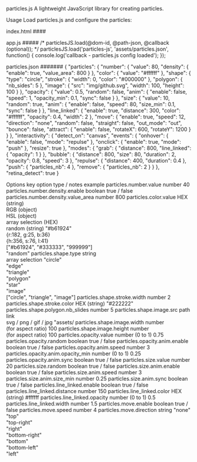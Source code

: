 particles.js
A lightweight JavaScript library for creating particles.

Usage
Load particles.js and configure the particles:

index.html ####
<div id="particles-js"></div>

<script src="particles.js"></script>

app.js #####
/* particlesJS.load(@dom-id, @path-json, @callback (optional)); */
particlesJS.load('particles-js', 'assets/particles.json', function() {
  console.log('callback - particles.js config loaded');
});

particles.json #######
{
  "particles": {
    "number": {
      "value": 80,
      "density": {
        "enable": true,
        "value_area": 800
      }
    },
    "color": {
      "value": "#ffffff"
    },
    "shape": {
      "type": "circle",
      "stroke": {
        "width": 0,
        "color": "#000000"
      },
      "polygon": {
        "nb_sides": 5
      },
      "image": {
        "src": "img/github.svg",
        "width": 100,
        "height": 100
      }
    },
    "opacity": {
      "value": 0.5,
      "random": false,
      "anim": {
        "enable": false,
        "speed": 1,
        "opacity_min": 0.1,
        "sync": false
      }
    },
    "size": {
      "value": 10,
      "random": true,
      "anim": {
        "enable": false,
        "speed": 80,
        "size_min": 0.1,
        "sync": false
      }
    },
    "line_linked": {
      "enable": true,
      "distance": 300,
      "color": "#ffffff",
      "opacity": 0.4,
      "width": 2
    },
    "move": {
      "enable": true,
      "speed": 12,
      "direction": "none",
      "random": false,
      "straight": false,
      "out_mode": "out",
      "bounce": false,
      "attract": {
        "enable": false,
        "rotateX": 600,
        "rotateY": 1200
      }
    }
  },
  "interactivity": {
    "detect_on": "canvas",
    "events": {
      "onhover": {
        "enable": false,
        "mode": "repulse"
      },
      "onclick": {
        "enable": true,
        "mode": "push"
      },
      "resize": true
    },
    "modes": {
      "grab": {
        "distance": 800,
        "line_linked": {
          "opacity": 1
        }
      },
      "bubble": {
        "distance": 800,
        "size": 80,
        "duration": 2,
        "opacity": 0.8,
        "speed": 3
      },
      "repulse": {
        "distance": 400,
        "duration": 0.4
      },
      "push": {
        "particles_nb": 4
      },
      "remove": {
        "particles_nb": 2
      }
    }
  },
  "retina_detect": true
}


Options
key	option type / notes	example
particles.number.value	number	40
particles.number.density.enable	boolean	true / false
particles.number.density.value_area	number	800
particles.color.value	HEX (string) <br /> RGB (object) <br /> HSL (object) <br /> array selection (HEX) <br /> random (string)	"#b61924" <br /> {r:182, g:25, b:36} <br /> {h:356, s:76, l:41} <br /> ["#b61924", "#333333", "999999"] <br /> "random"
particles.shape.type	string <br /> array selection	"circle" <br /> "edge" <br /> "triangle" <br /> "polygon" <br /> "star" <br /> "image" <br /> ["circle", "triangle", "image"]
particles.shape.stroke.width	number	2
particles.shape.stroke.color	HEX (string)	"#222222"
particles.shape.polygon.nb_slides	number	5
particles.shape.image.src	path link <br /> svg / png / gif / jpg	"assets/
particles.shape.image.width	number <br />(for aspect ratio)	100
particles.shape.image.height	number <br />(for aspect ratio)	100
particles.opacity.value	number (0 to 1)	0.75
particles.opacity.random	boolean	true / false
particles.opacity.anim.enable	boolean	true / false
particles.opacity.anim.speed	number	3
particles.opacity.anim.opacity_min	number (0 to 1)	0.25
particles.opacity.anim.sync	boolean	true / false
particles.size.value	number	20
particles.size.random	boolean	true / false
particles.size.anim.enable	boolean	true / false
particles.size.anim.speed	number	3
particles.size.anim.size_min	number	0.25
particles.size.anim.sync	boolean	true / false
particles.line_linked.enable	boolean	true / false
particles.line_linked.distance	number	150
particles.line_linked.color	HEX (string)	#ffffff
particles.line_linked.opacity	number (0 to 1)	0.5
particles.line_linked.width	number	1.5
particles.move.enable	boolean	true / false
particles.move.speed	number	4
particles.move.direction	string	"none" <br /> "top" <br /> "top-right" <br /> "right" <br /> "bottom-right" <br /> "bottom" <br /> "bottom-left" <br /> "left" <br />



